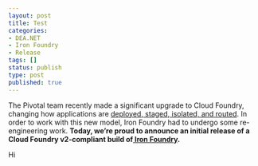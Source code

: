 ```yaml
---
layout: post
title: Test
categories:
- DEA.NET
- Iron Foundry
- Release
tags: []
status: publish
type: post
published: true
---
```


<p>The Pivotal team recently made a significant upgrade to Cloud Foundry, changing how applications are <a href="http://docs.cloudfoundry.com/docs/running/architecture/" target="_blank">deployed, staged, isolated, and routed</a>. In order to work with this new model, Iron Foundry had to undergo some re-engineering work. <strong>Today, we’re proud to announce an initial release of a Cloud Foundry v2-compliant build of<a href="http://ironfoundry.org/download" target="_blank"> Iron Foundry</a>.</strong></p>

Hi